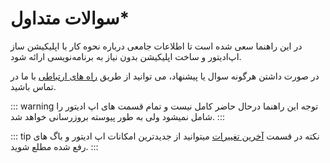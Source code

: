 # سوالات متداول*
در این راهنما سعی شده است تا اطلاعات جامعی درباره نحوه کار با اپلیکیشن ساز اپ‌ادیتور و ساخت اپلیکیشن بدون نیاز به برنامه‌نویسی ارائه شود.

در صورت داشتن هرگونه سوال یا پیشنهاد، می توانید از طریق [راه های ارتباطی](contact-us.md) با ما در تماس باشید.

::: warning توجه
این راهنما درحال حاضر کامل نیست و تمام قسمت های اپ ادیتور را شامل نمیشود ولی به طور پیوسته بروزرسانی خواهد شد.
:::

::: tip نکته
در قسمت [آخرین تغییرات](changelog.md) میتوانید از جدیدترین امکانات اپ ادیتور و باگ های رفع شده مطلع شوید.
:::
